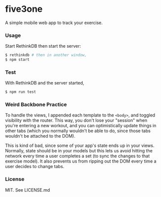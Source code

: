 # five3one

A simple mobile web app to track your exercise.

### Usage

Start RethinkDB then start the server:

```bash
$ rethinkdb # then in another window,
$ npm start
```

### Test

With RethinkDB and the server started,

```bash
$ npm run test
```

### Weird Backbone Practice

To handle the views, I appended each template to the `<body>`, and toggled visibility with the router. This way, you don't lose your "session" when you're entering a new workout, and you can optimistically update things in other tabs (which you normally wouldn't be able to do, since those tabs wouldn't be attached to the DOM).

This is kind of bad, since some of your app's state ends up in your views. Normally, state should be in your models but this lets us avoid hitting the network every time a user completes a set (to sync the changes to that exercise model). It also prevents us from ripping out the DOM every time a user decides to change tabs.
### License

MIT. See LICENSE.md
